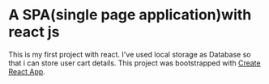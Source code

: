# A SPA(single page application)with react js
This is my first project with react.
I've used local storage as Database so that i can store user cart details.
This project was bootstrapped with [Create React App](https://github.com/facebook/create-react-app).


